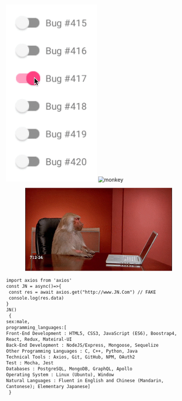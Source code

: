 ![bugs](bug.gif)  [](bug.gif)
![monkey](monkey.gif)  [](monkey.gif)

<div align="center">
 <img src="monkeyPush.gif"/>
 </div>


```
import axios from 'axios'
const JN = async()=>{
 const res = await axios.get("http://www.JN.Com") // FAKE 
 console.log(res.data)
}
JN()
 {
sex:male,
programming_languages:[
Front-End Development : HTML5, CSS3, JavaScript (ES6), Boostrap4, React, Redux, Mateiral-UI
Back-End Development : NodeJS/Express, Mongoose, Sequelize
Other Programming Languages : C, C++, Python, Java
Technical Tools : Axios, Git, GitHub, NPM, OAuth2
Test : Mocha, Jest
Databases : PostgreSQL, MongoDB, GraphQL, Apollo
Operating System : Linux (Ubuntu), Window
Natural Languages : Fluent in English and Chinese (Mandarin, Cantonese); Elementary Japanese]
 }
```
